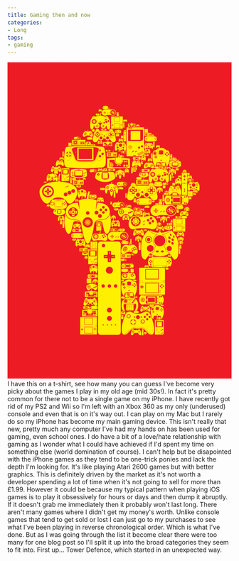 ```yaml
---
title: Gaming then and now
categories:
- Long
tags:
- gaming
---
```


![I have this on a t-shirt, see how many you can guess](/images/static_52001c0be4b09bc7c9f838c9_52224ed3e4b0ba9919a3e0e1_55202eb5e4b08b1328202760_1428172474973_the_gaming_revolution.gif) I have this on a t-shirt, see how many you can guess 
I've become very picky about the games I play in my old age (mid 30s!). In fact it's pretty common for there not to be a single game on my iPhone. I have recently got rid of my PS2 and Wii so I'm left with an Xbox 360 as my only (underused) console and even that is on it's way out. I 
can play on my Mac but I rarely do so my iPhone has become my main gaming device. 
This isn't really that new, pretty much any computer I've had my hands on has been used for gaming, even school ones. I do have a bit of a love/hate relationship with gaming as I wonder what I could have achieved if I'd spent my time on something else (world domination of course). 
I can't help but be disapointed with the iPhone games as they tend to be one-trick ponies and lack the depth I'm looking for. It's like playing Atari 2600 games but with better graphics. This is definitely driven by the market as it's not worth a developer spending a lot of time when it's not going to sell for more than £1.99. 
However it could be because my typical pattern when playing iOS games is to play it obsessively for hours or days and then dump it abruptly. If it doesn't grab me immediately then it probably won't last long. There aren't many games where I didn't get my money's worth. 
Unlike console games that tend to get sold or lost I can just go to my purchases to see what I've been playing in reverse chronological order. Which is what I've done. 
But as I was going through the list it become clear there were too many for one blog post so I'll split it up into the broad categories they seem to fit into. First up... Tower Defence, which started in an unexpected way.
